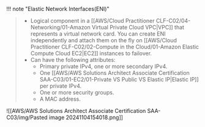 
!!! note "Elastic Network Interfaces(ENI)"
> - Logical component in a [[AWS/Cloud Practitioner CLF-C02/04-Networking/01-Amazon Virtual Private Cloud VPC|VPC]] that represents a virtual network card. You can create ENI independently and attach them on the fly on [[AWS/Cloud Practitioner CLF-C02/02-Compute in the Cloud/01-Amazon Elastic Compute Cloud EC2|EC2]] instances to failover.
> - Can have the following attributes:
> 	- Primary private IPv4, one or more secondary IPv4.
> 	- One [[AWS/AWS Solutions Architect Associate Certification SAA-C03/01-EC2/01-Private VS Public VS Elastic IP|Elastic IP]] per private IPv4.
> 	- One or more security groups.
> 	- A MAC address.

![[AWS/AWS Solutions Architect Associate Certification SAA-C03/img/Pasted image 20241104154018.png]]